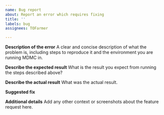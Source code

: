 ```yaml
---
name: Bug report
about: Report an error which requires fixing
title: ''
labels: bug
assignees: TOFarmer

---
```


**Description of the error**
A clear and concise description of what the problem is, including steps to reproduce it and the environment you are running MDMC in.

**Describe the expected result**
What is the result you expect from running the steps described above?

**Describe the actual result**
What was the actual result.

**Suggested fix**

**Additional details**
Add any other context or screenshots about the feature request here.
